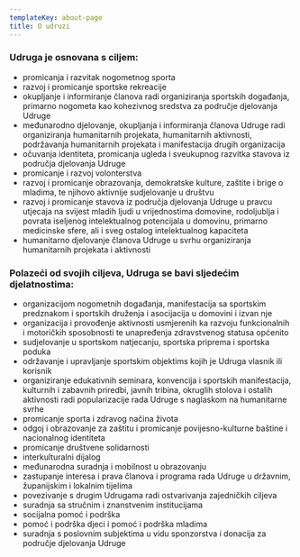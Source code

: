 ```yaml
---
templateKey: about-page
title: O udruzi
---
```

### Udruga je osnovana s ciljem:  

* promicanja i razvitak nogometnog sporta
* razvoj i promicanje sportske rekreacije 
* okupljanje i informiranje članova radi organiziranja sportskih događanja, primarno nogometa kao kohezivnog sredstva za područje djelovanja Udruge
* međunarodno djelovanje, okupljanja i informiranja članova Udruge radi organiziranja humanitarnih projekata, humanitarnih aktivnosti, podržavanja humanitarnih projekata i manifestacija drugih organizacija
* očuvanja identiteta, promicanja ugleda i sveukupnog razvitka stavova iz područja djelovanja Udruge
* promicanje i razvoj volonterstva
* razvoj i promicanje obrazovanja, demokratske kulture, zaštite i brige o mladima, te njihovo aktivnije sudjelovanje u društvu
* razvoj i promicanje stavova iz područja djelovanja Udruge u pravcu utjecaja na svijest mladih ljudi u vrijednostima domovine, rodoljublja i povrata iseljenog intelektualnog potencijala u domovinu, primarno medicinske sfere, ali i sveg ostalog intelektualnog kapaciteta
* humanitarno djelovanje članova Udruge u svrhu organiziranja humanitarnih projekata i aktivnosti

### Polazeći od svojih ciljeva, Udruga se bavi sljedećim djelatnostima:

* organizacijom nogometnih događanja, manifestacija sa sportskim predznakom i sportskih druženja i asocijacija u domovini i izvan nje
* organizacija i provođenje aktivnosti usmjerenih ka razvoju funkcionalnih i motoričkih sposobnosti te unapređenja zdravstvenog statusa općenito
* sudjelovanje u sportskom natjecanju, sportska priprema i sportska poduka
* održavanje i upravljanje sportskim objektims kojih je Udruga vlasnik ili korisnik
* organiziranje edukativnih seminara, konvencija i sportskih manifestacija, kulturnih i zabavnih priredbi, javnih tribina, okruglih stolova i ostalih aktivnosti radi popularizacije rada Udruge s naglaskom na humanitarne svrhe
* promicanje sporta i zdravog načina života
* odgoj i obrazovanje za zaštitu i promicanje povijesno-kulturne baštine i nacionalnog identiteta
* promicanje društvene solidarnosti
* interkulturalni dijalog
* međunarodna suradnja i mobilnost u obrazovanju
* zastupanje interesa i prava članova i programa rada Udruge u državnim, županijskim i lokalnim tijelima
* povezivanje s drugim Udrugama radi ostvarivanja zajedničkih ciljeva
* suradnja sa stručnim i znanstvenim institucijama
* socijalna pomoć i podrška
* pomoć i podrška djeci i pomoć i podrška mladima
* suradnja s poslovnim subjektima u vidu sponzorstva i donacija za područje djelovanja Udruge